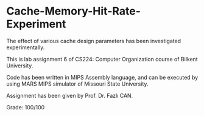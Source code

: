 # Cache-Memory-Hit-Rate-Experiment
The effect of various cache design parameters has been investigated experimentally. 

This is lab assignment 6 of CS224: Computer Organization course of Bilkent University.

Code has been written in MIPS Assembly language, and can be executed by using MARS MIPS simulator of Missouri State University.

Assignment has been given by Prof. Dr. Fazlı CAN.

Grade: 100/100
